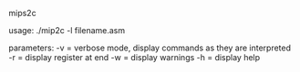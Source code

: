 mips2c


usage:
./mip2c -l filename.asm

parameters:
-v    = verbose mode, display commands as they are interpreted
-r    = display register at end
-w    = display warnings
-h    = display help
